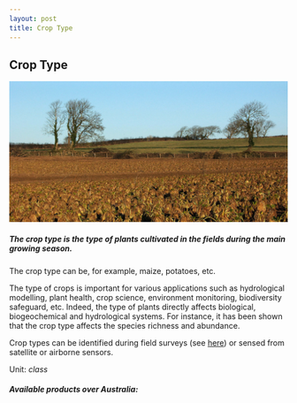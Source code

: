 ```yaml
---
layout: post
title: Crop Type
---
```


## Crop Type

![Crop Type](/assets/img/wales/big/crop-type.jpg)

##### The crop type is the type of plants cultivated in the fields during the main growing season.

The crop type can be, for example, maize, potatoes, etc.

The type of crops is important for various applications such as hydrological modelling, plant health, crop science, environment monitoring, biodiversity safeguard, etc. Indeed, the type of plants directly affects biological, biogeochemical and hydrological systems. For instance, it has been shown that the crop type affects the species richness and abundance.

Crop types can be identified during field surveys (see [here](https://livingearth.aber.ac.uk/data/ground-measurements/technics/crop-type-ground-measurements/)) or sensed from satellite or airborne sensors.

Unit: _class_

##### Available products over Australia: